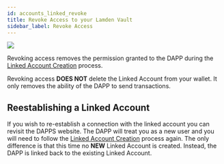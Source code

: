```yaml
---
id: accounts_linked_revoke
title: Revoke Access to your Lamden Vault
sidebar_label: Revoke Access
---
```

![](/img/wallet/gif/1.0.0_account_linked_revoke.gif)

Revoking access removes the permission granted to the DAPP during the <u>[Linked Account Creation](/docs/wallet/accounts_linked_create)</u> process.  

Revoking access **DOES NOT** delete the Linked Account from your wallet. It only removes the ability of the DAPP to send transactions.


## Reestablishing a Linked Account
If you wish to re-establish a connection with the linked account you can revisit the DAPPS website. The DAPP will treat you as a new user and you will need to follow the <u>[Linked Account Creation](/docs/wallet/accounts_linked_create)</u> process again. The only difference is that this time no **NEW** Linked Account is created. Instead, the DAPP is linked back to the existing Linked Account.
